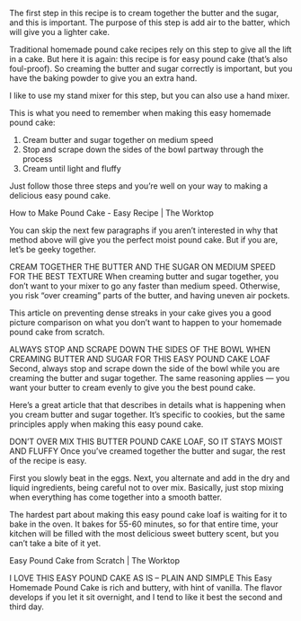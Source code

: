 The first step in this recipe is to cream together the butter and the sugar, and this is important. The purpose of this step is add air to the batter, which will give you a lighter cake.

Traditional homemade pound cake recipes rely on this step to give all the lift in a cake. But here it is again: this recipe is for easy pound cake (that’s also foul-proof). So creaming the butter and sugar correctly is important, but you have the baking powder to give you an extra hand.

I like to use my stand mixer for this step, but you can also use a hand mixer.

This is what you need to remember when making this easy homemade pound cake:
1. Cream butter and sugar together on medium speed
2. Stop and scrape down the sides of the bowl partway through the process
3. Cream until light and fluffy

Just follow those three steps and you’re well on your way to making a delicious easy pound cake.

How to Make Pound Cake - Easy Recipe | The Worktop

You can skip the next few paragraphs if you aren’t interested in why that method above will give you the perfect moist pound cake. But if you are, let’s be geeky together.

CREAM TOGETHER THE BUTTER AND THE SUGAR ON MEDIUM SPEED FOR THE BEST TEXTURE
When creaming butter and sugar together, you don’t want to your mixer to go any faster than medium speed. Otherwise, you risk “over creaming” parts of the butter, and having uneven air pockets.

This article on preventing dense streaks in your cake gives you a good picture comparison on what you don’t want to happen to your homemade pound cake from scratch.

ALWAYS STOP AND SCRAPE DOWN THE SIDES OF THE BOWL WHEN CREAMING BUTTER AND SUGAR FOR THIS EASY POUND CAKE LOAF
Second, always stop and scrape down the side of the bowl while you are creaming the butter and sugar together. The same reasoning applies — you want your butter to cream evenly to give you the best pound cake.

Here’s a great article that that describes in details what is happening when you cream butter and sugar together. It’s specific to cookies, but the same principles apply when making this easy pound cake.

DON’T OVER MIX THIS BUTTER POUND CAKE LOAF, SO IT STAYS MOIST AND FLUFFY
Once you’ve creamed together the butter and sugar, the rest of the recipe is easy.

First you slowly beat in the eggs. Next, you alternate and add in the dry and liquid ingredients, being careful not to over mix. Basically, just stop mixing when everything has come together into a smooth batter.

The hardest part about making this easy pound cake loaf is waiting for it to bake in the oven. It bakes for 55-60 minutes, so for that entire time, your kitchen will be filled with the most delicious sweet buttery scent, but you can’t take a bite of it yet.

Easy Pound Cake from Scratch | The Worktop

I LOVE THIS EASY POUND CAKE AS IS – PLAIN AND SIMPLE
This Easy Homemade Pound Cake is rich and buttery, with hint of vanilla. The flavor develops if you let it sit overnight, and I tend to like it best the second and third day.
